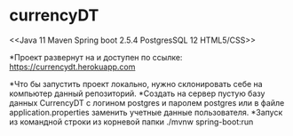 # currencyDT
&lt;&lt;Java 11 Maven Spring boot 2.5.4 PostgresSQL 12 HTML5/CSS>>

*Проект развернут на и доступен по ссылке: https://currencydt.herokuapp.com

*Что бы запустить проект локально, нужно склонировать себе на компьютер данный репозиторий.
*Создать на сервер пустую базу данных CurrencyDT с логином postgres и паролем postgres 
 или в файле application.properties заменить учетные данные пользователя.
*Запуск из командной строки из корневой папки ./mvnw spring-boot:run
